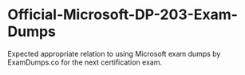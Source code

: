 # Official-Microsoft-DP-203-Exam-Dumps
Expected appropriate relation to using Microsoft exam dumps by ExamDumps.co for the next certification exam.
